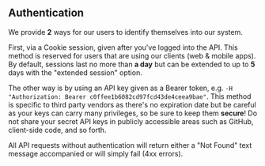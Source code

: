 ## Authentication

We provide **2** ways for our users to identify themselves into our system.

First, via a Cookie session, given after you've logged into the API. This method is reserved for users that are using our clients (web & mobile apps). By default, sessions last no more than **a day** but can be extended to up to **5** days with the "extended session" option.

The other way is by using an API key given as a Bearer token, e.g. `-H "Authorization: Bearer c0ffee1b6082cd97fcd43de4ceea9bae"`. This method is specific to third party vendors as there's no expiration date but be careful as your keys can carry many privileges, so be sure to keep them **secure**! Do not share your secret API keys in publicly accessible areas such as GitHub, client-side code, and so forth.

All API requests without authentication will return either a "Not Found" text message accompanied or will simply fail (4xx errors).

